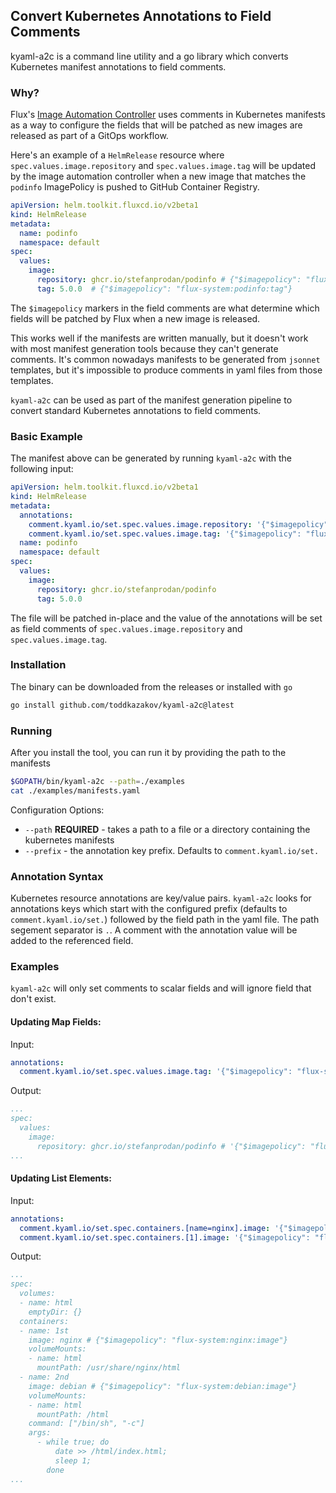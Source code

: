 ## Convert Kubernetes Annotations to Field Comments
kyaml-a2c is a command line utility and a go library which converts Kubernetes manifest annotations to field comments.

### Why?
Flux's [Image Automation Controller](https://github.com/fluxcd/image-automation-controller) uses comments in Kubernetes 
manifests as a way to configure the fields that will be patched as new images are released as part of a GitOps workflow.

Here's an example of a `HelmRelease` resource where `spec.values.image.repository` and `spec.values.image.tag` will be 
updated by the image automation controller when a new image that matches the `podinfo` ImagePolicy is pushed to GitHub 
Container Registry.
```yaml
apiVersion: helm.toolkit.fluxcd.io/v2beta1
kind: HelmRelease
metadata:
  name: podinfo
  namespace: default
spec:
  values:
    image:
      repository: ghcr.io/stefanprodan/podinfo # {"$imagepolicy": "flux-system:podinfo:name"}
      tag: 5.0.0  # {"$imagepolicy": "flux-system:podinfo:tag"}
```

The `$imagepolicy` markers in the field comments are what determine which fields will be patched by Flux when a new 
image is released.

This works well if the manifests are written manually, but it doesn't work with most manifest generation tools because
they can't generate comments. It's common nowadays manifests to be generated from `jsonnet` templates, but it's 
impossible to produce comments in yaml files from those templates.

`kyaml-a2c` can be used as part of the manifest generation pipeline to convert standard Kubernetes annotations to 
field comments.

### Basic Example

The manifest above can be generated by running `kyaml-a2c` with the following input:

```yaml
apiVersion: helm.toolkit.fluxcd.io/v2beta1
kind: HelmRelease
metadata:
  annotations:
    comment.kyaml.io/set.spec.values.image.repository: '{"$imagepolicy": "flux-system:podinfo:name"}'
    comment.kyaml.io/set.spec.values.image.tag: '{"$imagepolicy": "flux-system:podinfo:tag"}'
  name: podinfo
  namespace: default
spec:
  values:
    image:
      repository: ghcr.io/stefanprodan/podinfo 
      tag: 5.0.0
```

The file will be patched in-place and the value of the annotations will be set as field comments of 
`spec.values.image.repository` and `spec.values.image.tag`.

### Installation

The binary can be downloaded from the releases or installed with `go`
```bash
go install github.com/toddkazakov/kyaml-a2c@latest
```

### Running

After you install the tool, you can run it by providing the path to the manifests
```bash
$GOPATH/bin/kyaml-a2c --path=./examples
cat ./examples/manifests.yaml
```

Configuration Options:
- `--path` **REQUIRED** - takes a path to a file or a directory containing the kubernetes manifests
- `--prefix` - the annotation key prefix. Defaults to `comment.kyaml.io/set.`

### Annotation Syntax

Kubernetes resource annotations are key/value pairs. `kyaml-a2c` looks for annotations keys which start with the 
configured prefix (defaults to `comment.kyaml.io/set.`) followed by the field path in the yaml file. The path segement
separator is `.`. A comment with the annotation value will be added to the referenced field.

### Examples

`kyaml-a2c` will only set comments to scalar fields and will ignore field that don't exist.

#### Updating Map Fields:
Input:
```yaml
annotations:
  comment.kyaml.io/set.spec.values.image.tag: '{"$imagepolicy": "flux-system:podinfo:tag"}'
```

Output:
```yaml
...
spec:
  values:
    image:
      repository: ghcr.io/stefanprodan/podinfo # '{"$imagepolicy": "flux-system:podinfo:tag"}
...
```

#### Updating List Elements:
Input:
```yaml
annotations:
  comment.kyaml.io/set.spec.containers.[name=nginx].image: '{"$imagepolicy": "flux-system:nginx:image"}'
  comment.kyaml.io/set.spec.containers.[1].image: '{"$imagepolicy": "flux-system:debian:image"}'
```

Output:
```yaml
...
spec:
  volumes:
  - name: html
    emptyDir: {}
  containers:
  - name: 1st
    image: nginx # {"$imagepolicy": "flux-system:nginx:image"}
    volumeMounts:
    - name: html
      mountPath: /usr/share/nginx/html
  - name: 2nd
    image: debian # {"$imagepolicy": "flux-system:debian:image"}
    volumeMounts:
    - name: html
      mountPath: /html
    command: ["/bin/sh", "-c"]
    args:
      - while true; do
          date >> /html/index.html;
          sleep 1;
        done
...
```
